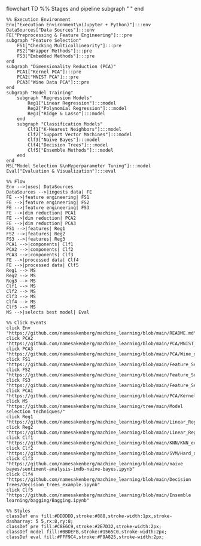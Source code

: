 flowchart TD
    %% Stages and pipeline
    subgraph " "
    end

    %% Execution Environment
    Env["Execution Environment\n(Jupyter + Python)"]:::env
    DataSources["Data Sources"]:::env
    FE["Preprocessing & Feature Engineering"]:::pre
    subgraph "Feature Selection"
        FS1["Checking Multicollinearity"]:::pre
        FS2["Wrapper Methods"]:::pre
        FS3["Embedded Methods"]:::pre
    end
    subgraph "Dimensionality Reduction (PCA)"
        PCA1["Kernel PCA"]:::pre
        PCA2["MNIST PCA"]:::pre
        PCA3["Wine Data PCA"]:::pre
    end
    subgraph "Model Training"
        subgraph "Regression Models"
            Reg1["Linear Regression"]:::model
            Reg2["Polynomial Regression"]:::model
            Reg3["Ridge & Lasso"]:::model
        end
        subgraph "Classification Models"
            Clf1["K-Nearest Neighbors"]:::model
            Clf2["Support Vector Machines"]:::model
            Clf3["Naive Bayes"]:::model
            Clf4["Decision Trees"]:::model
            Clf5["Ensemble Methods"]:::model
        end
    end
    MS["Model Selection &\nHyperparameter Tuning"]:::model
    Eval["Evaluation & Visualization"]:::eval

    %% Flow
    Env -->|uses| DataSources
    DataSources -->|ingests data| FE
    FE -->|feature engineering| FS1
    FE -->|feature engineering| FS2
    FE -->|feature engineering| FS3
    FE -->|dim reduction| PCA1
    FE -->|dim reduction| PCA2
    FE -->|dim reduction| PCA3
    FS1 -->|features| Reg1
    FS2 -->|features| Reg2
    FS3 -->|features| Reg3
    PCA1 -->|components| Clf1
    PCA2 -->|components| Clf2
    PCA3 -->|components| Clf3
    FE -->|processed data| Clf4
    FE -->|processed data| Clf5
    Reg1 --> MS
    Reg2 --> MS
    Reg3 --> MS
    Clf1 --> MS
    Clf2 --> MS
    Clf3 --> MS
    Clf4 --> MS
    Clf5 --> MS
    MS -->|selects best model| Eval

    %% Click Events
    click Env "https://github.com/namesakenberg/machine_learning/blob/main/README.md"
    click PCA2 "https://github.com/namesakenberg/machine_learning/blob/main/PCA/MNIST_PCA.ipynb"
    click PCA3 "https://github.com/namesakenberg/machine_learning/blob/main/PCA/Wine_data_PCA.ipynb"
    click FS1 "https://github.com/namesakenberg/machine_learning/blob/main/Feature_Selection/Checking_multicollinearity.ipynb"
    click FS2 "https://github.com/namesakenberg/machine_learning/blob/main/Feature_Selection/Wrapper_methods_feature_Selection.ipynb"
    click FS3 "https://github.com/namesakenberg/machine_learning/blob/main/Feature_Selection/embedded_methods_feature_selection.ipynb"
    click PCA1 "https://github.com/namesakenberg/machine_learning/blob/main/PCA/Kernel_PCA.ipynb"
    click MS "https://github.com/namesakenberg/machine_learning/tree/main/Model selection techniques/"
    click Reg1 "https://github.com/namesakenberg/machine_learning/blob/main/Linear_Regression/myGdAlgorithms.ipynb"
    click Reg2 "https://github.com/namesakenberg/machine_learning/blob/main/Linear_Regression/polynomial_reg.ipynb"
    click Clf1 "https://github.com/namesakenberg/machine_learning/blob/main/KNN/KNN_example.ipynb"
    click Clf2 "https://github.com/namesakenberg/machine_learning/blob/main/SVM/Hard_and_soft_margin_SVM.ipynb"
    click Clf3 "https://github.com/namesakenberg/machine_learning/blob/main/naive bayes/sentiment-analysis-imdb-naive-bayes.ipynb"
    click Clf4 "https://github.com/namesakenberg/machine_learning/blob/main/Decision Trees/Decision_trees_example.ipynb"
    click Clf5 "https://github.com/namesakenberg/machine_learning/blob/main/Ensemble learning/bagging/Bagging.ipynb"

    %% Styles
    classDef env fill:#DDDDDD,stroke:#888,stroke-width:1px,stroke-dasharray: 5 5,rx:8,ry:8;
    classDef pre fill:#C8E6C9,stroke:#2E7D32,stroke-width:2px;
    classDef model fill:#BBDEFB,stroke:#1565C0,stroke-width:2px;
    classDef eval fill:#FFF9C4,stroke:#F9A825,stroke-width:2px;
